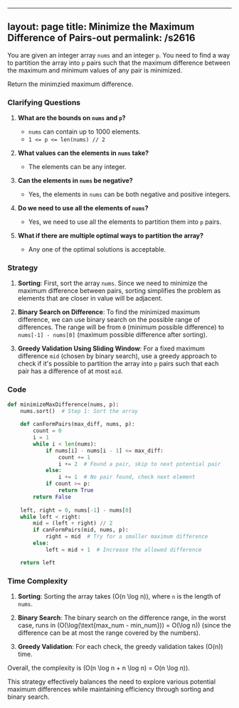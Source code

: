 
---
layout: page
title:  Minimize the Maximum Difference of Pairs-out
permalink: /s2616
---

You are given an integer array `nums` and an integer `p`. You need to find a way to partition the array into `p` pairs such that the maximum difference between the maximum and minimum values of any pair is minimized.

Return the minimzied maximum difference.

### Clarifying Questions

1. **What are the bounds on `nums` and `p`?**
   - `nums` can contain up to 1000 elements.
   - `1 <= p <= len(nums) // 2`

2. **What values can the elements in `nums` take?**
   - The elements can be any integer.

3. **Can the elements in `nums` be negative?**
   - Yes, the elements in `nums` can be both negative and positive integers.

4. **Do we need to use all the elements of `nums`?**
   - Yes, we need to use all the elements to partition them into `p` pairs.

5. **What if there are multiple optimal ways to partition the array?**
   - Any one of the optimal solutions is acceptable.

### Strategy

1. **Sorting**: First, sort the array `nums`. Since we need to minimize the maximum difference between pairs, sorting simplifies the problem as elements that are closer in value will be adjacent.

2. **Binary Search on Difference**: To find the minimized maximum difference, we can use binary search on the possible range of differences. The range will be from `0` (minimum possible difference) to `nums[-1] - nums[0]` (maximum possible difference after sorting).

3. **Greedy Validation Using Sliding Window**: For a fixed maximum difference `mid` (chosen by binary search), use a greedy approach to check if it's possible to partition the array into `p` pairs such that each pair has a difference of at most `mid`.

### Code

```python
def minimizeMaxDifference(nums, p):
    nums.sort()  # Step 1: Sort the array
    
    def canFormPairs(max_diff, nums, p):
        count = 0
        i = 1
        while i < len(nums):
            if nums[i] - nums[i - 1] <= max_diff:
                count += 1
                i += 2  # Found a pair, skip to next potential pair
            else:
                i += 1  # No pair found, check next element
            if count >= p:
                return True
        return False
    
    left, right = 0, nums[-1] - nums[0]
    while left < right:
        mid = (left + right) // 2
        if canFormPairs(mid, nums, p):
            right = mid  # Try for a smaller maximum difference
        else:
            left = mid + 1  # Increase the allowed difference

    return left
```

### Time Complexity

1. **Sorting**: Sorting the array takes \(O(n \log n)\), where `n` is the length of `nums`.

2. **Binary Search**: The binary search on the difference range, in the worst case, runs in \(O(\log(\text{max\_num - min\_num})) = O(\log n)\) (since the difference can be at most the range covered by the numbers).

3. **Greedy Validation**: For each check, the greedy validation takes \(O(n)\) time.

Overall, the complexity is \(O(n \log n + n \log n) = O(n \log n)\).

This strategy effectively balances the need to explore various potential maximum differences while maintaining efficiency through sorting and binary search.
